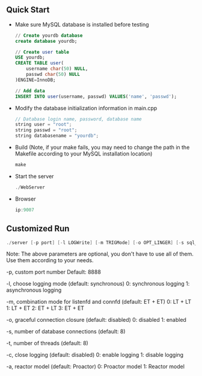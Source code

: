  Quick Start
------------

* Make sure MySQL database is installed before testing

    ```SQL
    // Create yourdb database
    create database yourdb;

    // Create user table
    USE yourdb;
    CREATE TABLE user(
        username char(50) NULL,
        passwd char(50) NULL
    )ENGINE=InnoDB;

    // Add data
    INSERT INTO user(username, passwd) VALUES('name', 'passwd');
    ```

* Modify the database initialization information in main.cpp

    ```C++
    // Database login name, password, database name
    string user = "root";
    string passwd = "root";
    string databasename = "yourdb";
    ```

* Build (Note, if your make fails, you may need to change the path in the Makefile according to your MySQL installation location)

    ```C++
    make 
    ```

* Start the server

    ```C++
    ./WebServer
    ```

* Browser

    ```C++
    ip:9007
    ```

Customized Run
------

```C++
./server [-p port] [-l LOGWrite] [-m TRIGMode] [-o OPT_LINGER] [-s sql_num] [-t thread_num] [-c close_log] [-a actor_model]
```

Note: The above parameters are optional, you don't have to use all of them. Use them according to your needs.

-p, custom port number
    Default: 8888
    
-l, choose logging mode (default: synchronous)
    0: synchronous logging
    1: asynchronous logging
    
-m, combination mode for listenfd and connfd (default: ET + ET)
    0: LT + LT
    1: LT + ET
    2: ET + LT
    3: ET + ET
    
-o, graceful connection closure (default: disabled)
    0: disabled
    1: enabled
    
-s, number of database connections (default: 8)
    
-t, number of threads (default: 8)
    
-c, close logging (default: disabled)
    0: enable logging
    1: disable logging
    
-a, reactor model (default: Proactor)
    0: Proactor model
    1: Reactor model